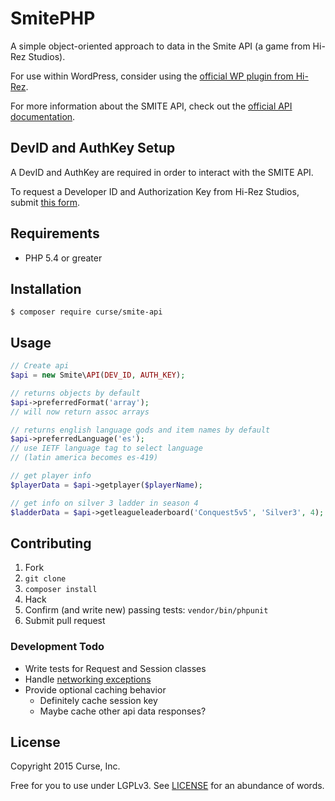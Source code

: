 # SmitePHP

A simple object-oriented approach to data in the Smite API (a game from Hi-Rez Studios).

For use within WordPress, consider using the [official WP plugin from Hi-Rez](https://github.com/hirezstudios/smite-api-wp).

For more information about the SMITE API, check out the [official API documentation](https://docs.google.com/document/d/1OFS-3ocSx-1Rvg4afAnEHlT3917MAK_6eJTR6rzr-BM/).

## DevID and AuthKey Setup

A DevID and AuthKey are required in order to interact with the SMITE API.

To request a Developer ID and Authorization Key from Hi-Rez Studios, submit [this form](https://fs12.formsite.com/HiRez/form48/secure_index.html).

## Requirements

* PHP 5.4 or greater

## Installation

```shell
$ composer require curse/smite-api
```

## Usage

```php
// Create api
$api = new Smite\API(DEV_ID, AUTH_KEY);

// returns objects by default
$api->preferredFormat('array');
// will now return assoc arrays

// returns english language gods and item names by default
$api->preferredLanguage('es');
// use IETF language tag to select language
// (latin america becomes es-419)

// get player info
$playerData = $api->getplayer($playerName);

// get info on silver 3 ladder in season 4
$ladderData = $api->getleagueleaderboard('Conquest5v5', 'Silver3', 4);
```

## Contributing

1. Fork
2. `git clone`
3. `composer install`
4. Hack
5. Confirm (and write new) passing tests: `vendor/bin/phpunit`
6. Submit pull request

### Development Todo

* Write tests for Request and Session classes
* Handle [networking exceptions](http://docs.guzzlephp.org/en/latest/quickstart.html#exceptions)
* Provide optional caching behavior
  * Definitely cache session key
  * Maybe cache other api data responses?

## License

Copyright 2015 Curse, Inc.

Free for you to use under LGPLv3. See [LICENSE](LICENSE) for an abundance of words.
